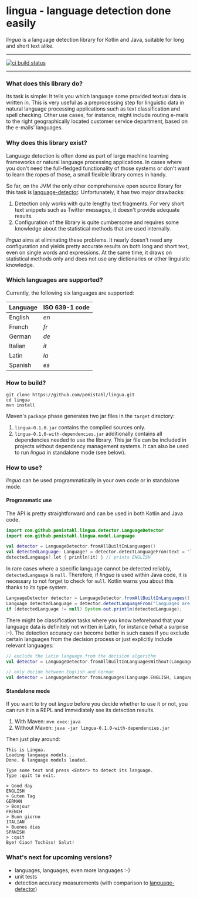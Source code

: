 # lingua - language detection done easily
*lingua* is a language detection library for Kotlin and Java, suitable for long and short text alike.
___
[![ci build status][travis ci badge]][travis ci url]
___

### What does this library do?
Its task is simple: It tells you which language some provided textual data is written in. This is very useful as a preprocessing step for linguistic data in natural language processing applications such as text classification and spell checking. Other use cases, for instance, might include routing e-mails to the right geographically located customer service department, based on the e-mails' languages.

### Why does this library exist?
Language detection is often done as part of large machine learning frameworks or natural language processing applications. In cases where you don't need the full-fledged functionality of those systems or don't want to learn the ropes of those, a small flexible library comes in handy. 

So far, on the JVM the only other comprehensive open source library for this task is [language-detector](https://github.com/optimaize/language-detector). Unfortunately, it has two major drawbacks:
 
1. Detection only works with quite lengthy text fragments. For very short text snippets such as Twitter messages, it doesn't provide adequate results.
2. Configuration of the library is quite cumbersome and requires some knowledge about the statistical methods that are used internally.

*lingua* aims at eliminating these problems. It nearly doesn't need any configuration and yields pretty accurate results on both long and short text, even on single words and expressions. At the same time, it draws on statistical methods only and does not use any dictionaries or other linguistic knowledge.

### Which languages are supported?

Currently, the following six languages are supported:

| Language | ISO 639-1 code |
| -------- | -------------- |
| English  | *en*           |
| French   | *fr*           |
| German   | *de*           |
| Italian  | *it*           |
| Latin    | *la*           |
| Spanish  | *es*           |

### How to build?
```
git clone https://github.com/pemistahl/lingua.git
cd lingua
mvn install
```
Maven's `package` phase generates two jar files in the `target` directory:
1. `lingua-0.1.0.jar` contains the compiled sources only.
2. `lingua-0.1.0-with-dependencies.jar` additionally contains all dependencies needed to use the library. This jar file can be included in projects without dependency management systems. It can also be used to run *lingua* in standalone mode (see below).

### How to use?
*lingua* can be used programmatically in your own code or in standalone mode.

#### Programmatic use
The API is pretty straightforward and can be used in both Kotlin and Java code.

```kotlin
import com.github.pemistahl.lingua.detector.LanguageDetector
import com.github.pemistahl.lingua.model.Language

val detector = LanguageDetector.fromAllBuiltInLanguages()
val detectedLanguage: Language? = detector.detectLanguageFrom(text = "languages are awesome")
detectedLanguage?.let { println(it) } // prints ENGLISH
```

In rare cases where a specific language cannot be detected reliably, `detectedLanguage` is `null`. Therefore, if *lingua* is used within Java code, it is necessary to not forget to check for `null`. Kotlin warns you about this thanks to its type system.

```java
LanguageDetector detector = LanguageDetector.fromAllBuiltInLanguages();
Language detectedLanguage = detector.detectLanguageFrom("languages are awesome");
if (detectedLanguage != null) System.out.println(detectedLanguage);
```

There might be classification tasks where you know beforehand that your language data is definitely not written in Latin, for instance (what a surprise :-). The detection accuracy can become better in such cases if you exclude certain languages from the decision process or just explicitly include relevant languages:
```kotlin
// exclude the Latin language from the decision algorithm
val detector = LanguageDetector.fromAllBuiltInLanguagesWithout(Language.LATIN)

// only decide between English and German
val detector = LanguageDetector.fromLanguages(Language.ENGLISH, Language.GERMAN)
```

#### Standalone mode
If you want to try out *lingua* before you decide whether to use it or not, you can run it in a REPL and immediately see its detection results.
1. With Maven: `mvn exec:java`
2. Without Maven: `java -jar lingua-0.1.0-with-dependencies.jar`

Then just play around:

```
This is Lingua.
Loading language models...
Done. 6 language models loaded.

Type some text and press <Enter> to detect its language.
Type :quit to exit.

> Good day
ENGLISH
> Guten Tag
GERMAN
> Bonjour
FRENCH
> Buon giorno
ITALIAN
> Buenos dias
SPANISH
> :quit
Bye! Ciao! Tschüss! Salut!
```

### What's next for upcoming versions?
- languages, languages, even more languages :-)
- unit tests
- detection accuracy measurements (with comparison to [language-detector](https://github.com/optimaize/language-detector))

[travis ci badge]: https://travis-ci.org/pemistahl/lingua.svg?branch=master
[travis ci url]: https://travis-ci.org/pemistahl/lingua
